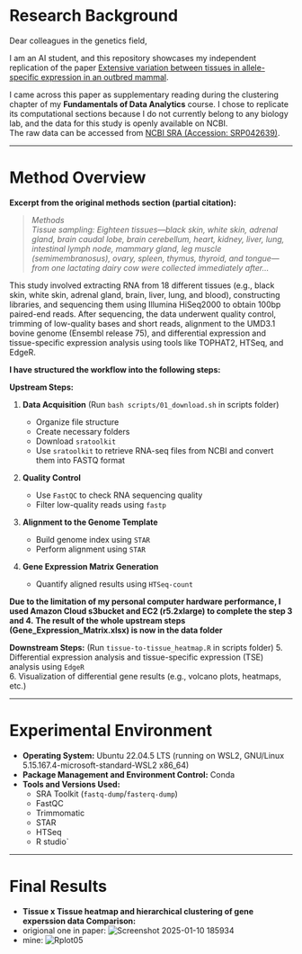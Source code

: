 # Research Background  

Dear colleagues in the genetics field,  

I am an AI student, and this repository showcases my independent replication of the paper [Extensive variation between tissues in allele-specific expression in an outbred mammal](https://www.researchgate.net/publication/284570492_Extensive_variation_between_tissues_in_allele_specific_expression_in_an_outbred_mammal).  

I came across this paper as supplementary reading during the clustering chapter of my **Fundamentals of Data Analytics** course. I chose to replicate its computational sections because I do not currently belong to any biology lab, and the data for this study is openly available on NCBI.  
The raw data can be accessed from [NCBI SRA (Accession: SRP042639)](https://www.ncbi.nlm.nih.gov/sra?term=SRP042639).  

---

# Method Overview  

**Excerpt from the original methods section (partial citation):**  

> *Methods  
> Tissue sampling: Eighteen tissues—black skin, white skin, adrenal gland, brain caudal lobe, brain cerebellum, heart, kidney, liver, lung, intestinal lymph node, mammary gland, leg muscle (semimembranosus), ovary, spleen, thymus, thyroid, and tongue—from one lactating dairy cow were collected immediately after...*

This study involved extracting RNA from 18 different tissues (e.g., black skin, white skin, adrenal gland, brain, liver, lung, and blood), constructing libraries, and sequencing them using Illumina HiSeq2000 to obtain 100bp paired-end reads. After sequencing, the data underwent quality control, trimming of low-quality bases and short reads, alignment to the UMD3.1 bovine genome (Ensembl release 75), and differential expression and tissue-specific expression analysis using tools like TOPHAT2, HTSeq, and EdgeR.  

**I have structured the workflow into the following steps:**  

**Upstream Steps:**
1. **Data Acquisition** (Run `bash scripts/01_download.sh` in scripts folder)  
   - Organize file structure  
   - Create necessary folders  
   - Download `sratoolkit`  
   - Use `sratoolkit` to retrieve RNA-seq files from NCBI and convert them into FASTQ format  

2. **Quality Control**  
   - Use `FastQC` to check RNA sequencing quality  
   - Filter low-quality reads using `fastp`  

3. **Alignment to the Genome Template**  
   - Build genome index using `STAR`  
   - Perform alignment using `STAR`  

4. **Gene Expression Matrix Generation**  
   - Quantify aligned results using `HTSeq-count`  

**Due to the limitation of my personal computer hardware performance, I used Amazon Cloud s3bucket and EC2 (r5.2xlarge) to complete the step 3 and 4.**
**The result of the whole upstream steps (Gene_Expression_Matrix.xlsx) is now in the data folder**

**Downstream Steps:**  (Run `tissue-to-tissue_heatmap.R` in scripts folder)
5. Differential expression analysis and tissue-specific expression (TSE) analysis using `EdgeR`  
6. Visualization of differential gene results (e.g., volcano plots, heatmaps, etc.)  

---

# Experimental Environment  

- **Operating System:** Ubuntu 22.04.5 LTS (running on WSL2, GNU/Linux 5.15.167.4-microsoft-standard-WSL2 x86_64)  
- **Package Management and Environment Control:** Conda  
- **Tools and Versions Used:**  
  - SRA Toolkit (`fastq-dump`/`fasterq-dump`)  
  - FastQC  
  - Trimmomatic  
  - STAR
  - HTSeq  
  - R studio`

---

# Final Results  

- **Tissue x Tissue heatmap and hierarchical clustering of gene experssion data Comparison:**
 - origional one in paper: ![Screenshot 2025-01-10 185934](https://github.com/user-attachments/assets/cbdf8277-0025-4b45-8762-c0026b06919b)
 - mine: ![Rplot05](https://github.com/user-attachments/assets/1df035c2-1fe5-4629-929e-9d53ab90426c)


